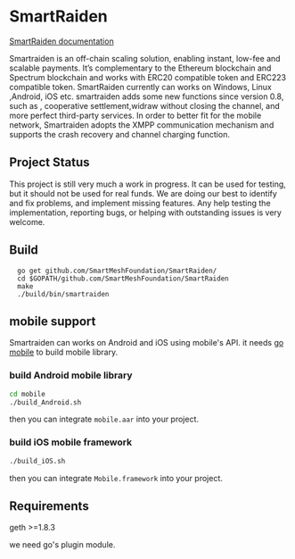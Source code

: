 # SmartRaiden
  [SmartRaiden documentation](https://smartraiden.readthedocs.io/en/latest/)

  Smartraiden is an off-chain scaling solution, enabling instant, low-fee and scalable payments. It’s complementary to the Ethereum blockchain and Spectrum blockchain and works with ERC20 compatible token and ERC223 compatible token. SmartRaiden currently can works on Windows, Linux ,Android, iOS etc.  smartraiden adds some new functions since version 0.8, such as , cooperative settlement,widraw without closing the channel, and more perfect third-party services. In order to better fit for the mobile network, Smartraiden adopts the XMPP communication mechanism and supports the crash recovery and channel charging function.
## Project Status
  This project is still very much a work in progress. It can be used for testing, but it should not be used for real funds. We are doing our best to identify and fix problems, and implement missing features. Any help testing the implementation, reporting bugs, or helping with outstanding issues is very welcome.

## Build
```
  go get github.com/SmartMeshFoundation/SmartRaiden/
  cd $GOPATH/github.com/SmartMeshFoundation/SmartRaiden
  make 
  ./build/bin/smartraiden
```

## mobile support
Smartraiden can works on Android and iOS using mobile's API.  it needs [go mobile](https://github.com/golang/mobile) to build mobile library.
### build Android mobile library
```bash
cd mobile
./build_Android.sh 
```
then you can integrate `mobile.aar` into your project.
### build iOS mobile framework
```bash
./build_iOS.sh
```
then you can integrate `Mobile.framework` into your project.
## Requirements
geth >=1.8.3

we need go's plugin module.
